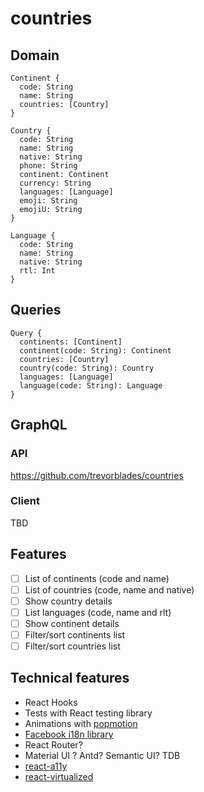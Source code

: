 # countries

## Domain

```
Continent {
  code: String
  name: String
  countries: [Country]
}

Country {
  code: String
  name: String
  native: String
  phone: String
  continent: Continent
  currency: String
  languages: [Language]
  emoji: String
  emojiU: String
}

Language {
  code: String
  name: String
  native: String
  rtl: Int
}
```

## Queries

```
Query {
  continents: [Continent]
  continent(code: String): Continent
  countries: [Country]
  country(code: String): Country
  languages: [Language]
  language(code: String): Language
}
```

## GraphQL

### API
https://github.com/trevorblades/countries

### Client
TBD

## Features
- [ ] List of continents (code and name)
- [ ] List of countries (code, name and native)
- [ ] Show country details
- [ ] List languages (code, name and rlt)
- [ ] Show continent details
- [ ] Filter/sort continents list
- [ ] Filter/sort countries list

## Technical features
- React Hooks
- Tests with React testing library
- Animations with [popmotion](https://github.com/popmotion/popmotion)
- [Facebook i18n library](https://facebookincubator.github.io/fbt/)
- React Router?
- Material UI ? Antd? Semantic UI? TDB
- [react-a11y](https://github.com/reactjs/react-a11y)
- [react-virtualized](https://github.com/bvaughn/react-virtualized)

